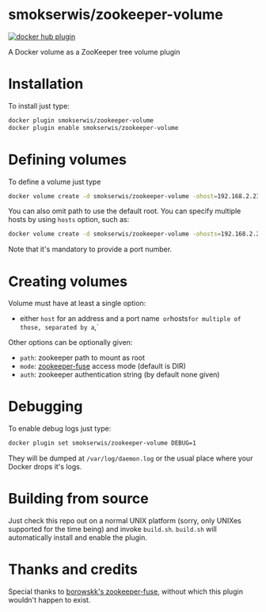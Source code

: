 # smokserwis/zookeeper-volume
[![docker hub plugin](https://img.shields.io/badge/docker%20hub%20plugin-1.0-green)](https://hub.docker.com/r/smokserwis/zookeeper-volume)

A Docker volume as a ZooKeeper tree volume plugin

# Installation

To install just type:

```bash
docker plugin smokserwis/zookeeper-volume
docker plugin enable smokserwis/zookeeper-volume
```

# Defining volumes

To define a volume just type

```bash
docker volume create -d smokserwis/zookeeper-volume -ohost=192.168.2.237 -opath=/zk-child zookeeper
```

You can also omit path to use the default root.
You can specify multiple hosts by using `hosts` option, such as:

```bash
docker volume create -d smokserwis/zookeeper-volume -ohosts=192.168.2.237:2181,192.168.2.238:2000 zookeeper
```

Note that it's mandatory to provide a port number.

# Creating volumes

Volume must have at least a single option:

* either `host` for an address and a port name` 
  or `hosts` for multiple of those, separated by a `,`

Other options can be optionally given:

* `path`: zookeeper path to mount as root
* `mode`: [zookeeper-fuse](https://github.com/borowskk/zookeeper-fuse/blob/master/README) access mode 
    (default is DIR)
* `auth`: zookeeper authentication string (by default none given)

# Debugging

To enable debug logs just type:

```bash
docker plugin set smokserwis/zookeeper-volume DEBUG=1
```

They will be dumped at `/var/log/daemon.log` or the usual place where your Docker drops it's logs.

# Building from source

Just check this repo out on a normal UNIX platform (sorry, only UNIXes supported for the time being)
and invoke `build.sh`.
`build.sh` will automatically install and enable the plugin.

# Thanks and credits

Special thanks to [borowskk's zookeeper-fuse](https://github.com/borowskk/zookeeper-fuse.git), 
without which this plugin wouldn't happen to exist.
